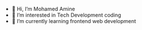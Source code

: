 - 👋 Hi, I’m Mohamed Amine
- 👀 I’m interested in Tech Development coding 
- 🌱 I’m currently learning frontend web development

<!---
constantcode9909/constantcode9909 is a ✨ special ✨ repository because its `README.md` (this file) appears on your GitHub profile.
You can click the Preview link to take a look at your changes.
--->

